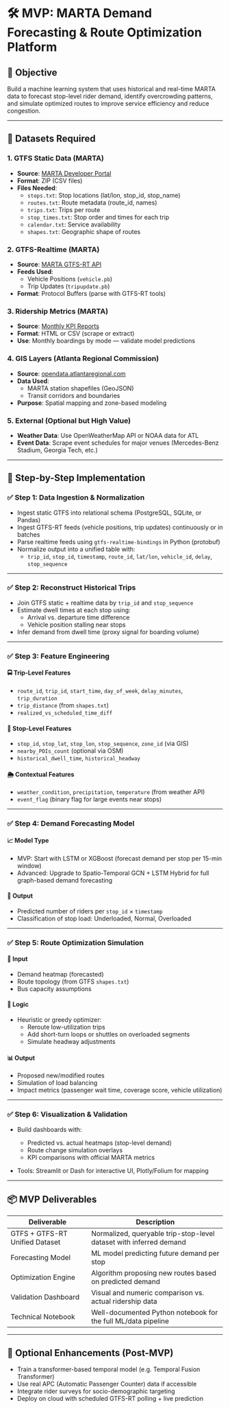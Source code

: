 
# 🛠️ MVP: MARTA Demand Forecasting & Route Optimization Platform

## 🎯 Objective
Build a machine learning system that uses historical and real-time MARTA data to forecast stop-level rider demand, identify overcrowding patterns, and simulate optimized routes to improve service efficiency and reduce congestion.

---

## 🔗 Datasets Required

### 1. GTFS Static Data (MARTA)
- **Source**: [MARTA Developer Portal](https://itsmarta.com/app-developer-resources.aspx)
- **Format**: ZIP (CSV files)
- **Files Needed**:  
  - `stops.txt`: Stop locations (lat/lon, stop_id, stop_name)  
  - `routes.txt`: Route metadata (route_id, names)  
  - `trips.txt`: Trips per route  
  - `stop_times.txt`: Stop order and times for each trip  
  - `calendar.txt`: Service availability  
  - `shapes.txt`: Geographic shape of routes

### 2. GTFS-Realtime (MARTA)
- **Source**: [MARTA GTFS-RT API](https://itsmarta.com/app-developer-resources.aspx)  
- **Feeds Used**:  
  - Vehicle Positions (`vehicle.pb`)
  - Trip Updates (`tripupdate.pb`)
- **Format**: Protocol Buffers (parse with GTFS-RT tools)

### 3. Ridership Metrics (MARTA)
- **Source**: [Monthly KPI Reports](https://itsmarta.com/KPIRidership.aspx)
- **Format**: HTML or CSV (scrape or extract)
- **Use**: Monthly boardings by mode — validate model predictions

### 4. GIS Layers (Atlanta Regional Commission)
- **Source**: [opendata.atlantaregional.com](https://opendata.atlantaregional.com/datasets/marta-rail-stations)  
- **Data Used**:
  - MARTA station shapefiles (GeoJSON)
  - Transit corridors and boundaries
- **Purpose**: Spatial mapping and zone-based modeling

### 5. External (Optional but High Value)
- **Weather Data**: Use OpenWeatherMap API or NOAA data for ATL  
- **Event Data**: Scrape event schedules for major venues (Mercedes-Benz Stadium, Georgia Tech, etc.)

---

## 🧱 Step-by-Step Implementation

### ✅ Step 1: Data Ingestion & Normalization
- Ingest static GTFS into relational schema (PostgreSQL, SQLite, or Pandas)
- Ingest GTFS-RT feeds (vehicle positions, trip updates) continuously or in batches
- Parse realtime feeds using `gtfs-realtime-bindings` in Python (protobuf)
- Normalize output into a unified table with:
  - `trip_id`, `stop_id`, `timestamp`, `route_id`, `lat/lon`, `vehicle_id`, `delay`, `stop_sequence`

---

### ✅ Step 2: Reconstruct Historical Trips
- Join GTFS static + realtime data by `trip_id` and `stop_sequence`
- Estimate dwell times at each stop using:
  - Arrival vs. departure time difference
  - Vehicle position stalling near stops
- Infer demand from dwell time (proxy signal for boarding volume)

---

### ✅ Step 3: Feature Engineering

#### 🚍 Trip-Level Features
- `route_id`, `trip_id`, `start_time`, `day_of_week`, `delay_minutes`, `trip_duration`
- `trip_distance` (from `shapes.txt`)
- `realized_vs_scheduled_time_diff`

#### 🛑 Stop-Level Features
- `stop_id`, `stop_lat`, `stop_lon`, `stop_sequence`, `zone_id` (via GIS)
- `nearby_POIs_count` (optional via OSM)
- `historical_dwell_time`, `historical_headway`

#### 🌦️ Contextual Features
- `weather_condition`, `precipitation`, `temperature` (from weather API)
- `event_flag` (binary flag for large events near stops)

---

### ✅ Step 4: Demand Forecasting Model

#### 📈 Model Type
- MVP: Start with LSTM or XGBoost (forecast demand per stop per 15-min window)
- Advanced: Upgrade to Spatio-Temporal GCN + LSTM Hybrid for full graph-based demand forecasting

#### 🎯 Output
- Predicted number of riders per `stop_id` × `timestamp`
- Classification of stop load: Underloaded, Normal, Overloaded

---

### ✅ Step 5: Route Optimization Simulation

#### 🧠 Input
- Demand heatmap (forecasted)
- Route topology (from GTFS `shapes.txt`)
- Bus capacity assumptions

#### 🔄 Logic
- Heuristic or greedy optimizer:
  - Reroute low-utilization trips
  - Add short-turn loops or shuttles on overloaded segments
  - Simulate headway adjustments

#### 📊 Output
- Proposed new/modified routes
- Simulation of load balancing
- Impact metrics (passenger wait time, coverage score, vehicle utilization)

---

### ✅ Step 6: Visualization & Validation

- Build dashboards with:
  - Predicted vs. actual heatmaps (stop-level demand)
  - Route change simulation overlays
  - KPI comparisons with official MARTA metrics

- Tools: Streamlit or Dash for interactive UI, Plotly/Folium for mapping

---

## 📦 MVP Deliverables

| Deliverable | Description |
|-------------|-------------|
| GTFS + GTFS-RT Unified Dataset | Normalized, queryable trip-stop-level dataset with inferred demand |
| Forecasting Model | ML model predicting future demand per stop |
| Optimization Engine | Algorithm proposing new routes based on predicted demand |
| Validation Dashboard | Visual and numeric comparison vs. actual ridership data |
| Technical Notebook | Well-documented Python notebook for the full ML/data pipeline |

---

## 🧠 Optional Enhancements (Post-MVP)

- Train a transformer-based temporal model (e.g. Temporal Fusion Transformer)
- Use real APC (Automatic Passenger Counter) data if accessible
- Integrate rider surveys for socio-demographic targeting
- Deploy on cloud with scheduled GTFS-RT polling + live prediction
